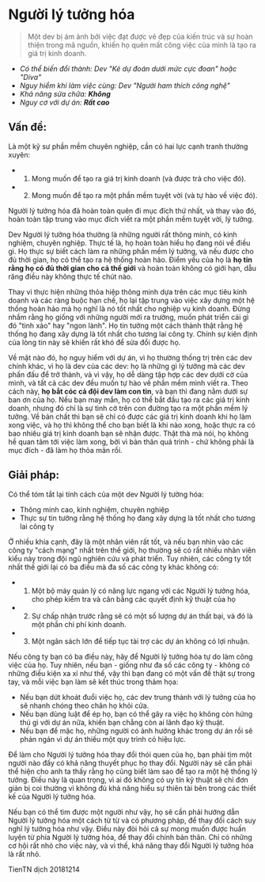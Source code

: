 # Người lý tưởng hóa
> Một dev bị ám ảnh bởi việc đạt được vẻ đẹp của kiến trúc và sự hoàn thiện trong mã nguồn, khiến họ quên mất công việc của mình là tạo ra giá trị kinh doanh.

* _Có thể biến đổi thành: Dev "Kẻ dự đoán dưới mức cực đoan" hoặc "Diva"_
* _Nguy hiểm khi làm việc cùng: Dev "Người ham thích công nghệ"_
* _Khả năng sửa chữa: **Không**_
* _Nguy cơ với dự án: **Rất cao**_

## Vấn đề: 

Là một kỹ sư phần mềm chuyên nghiệp, cần có hai lực cạnh tranh thường xuyên:

* 1. Mong muốn để tạo ra giá trị kinh doanh (và được trả cho việc đó).
* 2. Mong muốn để tạo ra một phần mềm tuyệt vời (và tự hào về việc đó).

Người lý tưởng hóa đã hoàn toàn quên đi mục đích thứ nhất, và thay vào đó, hoàn toàn tập trung vào mục đích viết ra một phần mềm tuyệt vời, lý tưởng.

Dev Người lý tưởng hóa thường là những người rất thông minh, có kinh nghiệm, chuyên nghiệp. Thực tế là, họ hoàn toàn hiểu họ đang nói về điều gì. Họ thực sự biết cách làm ra những phần mềm lý tưởng, và nếu được cho đủ thời gian, họ có thể tạo ra hệ thống hoàn hảo. Điểm yếu của họ là **họ tin rằng họ có đủ thời gian cho cả thế giới** và hoàn toàn không có giới hạn, dẫu răng điều này không thực tế chút nào.

Thay vì thực hiện những thỏa hiệp thông minh dựa trên các mục tiêu kinh doanh và các ràng buộc hạn chế, họ lại tập trung vào việc xây dựng một hệ thống hoàn hảo mà họ nghĩ là nó tốt nhất cho nghiệp vụ kinh doanh. Đừng nhầm rằng họ giống với những người mới ra trường, muốn phát triển cái gì đó "tinh xảo" hay "ngon lành". Họ tin tưởng một cách thành thật rằng hệ thống họ đang xây dựng là tốt nhất cho tương lai công ty. Chính sự kiên định của lòng tin này sẽ khiến rất khó để sửa đổi được họ.

Về mặt nào đó, họ nguy hiểm với dự án, vì họ thường thống trị trên các dev chính khác, vì họ là dev của các dev: họ là những gì lý tưởng mà các dev phấn đấu để trở thành, và vì vậy, họ dễ dàng tập hợp các dev dưới cờ của mình, và tất cả các dev đều muốn tự hào về phần mềm mình viết ra. Theo cách này, **họ bắt cóc cả đội dev làm con tin**, và bạn thì đang nằm dưới sự ban ơn của họ. Nếu bạn may mắn, họ có thể bắt đầu tạo ra các giá trị kinh doanh, nhưng đó chỉ là sự tình cờ trên con đường tạo ra một phần mềm lý tưởng. Về bản chất thì bạn sẽ chỉ có được các giá trị kinh doanh khi họ làm xong việc, và họ thì không thể cho bạn biết là khi nào xong, hoặc thực ra có bao nhiêu giá trị kinh doanh bạn sẽ nhận được. Thật thà mà nói, họ không hề quan tâm tới việc làm xong, bởi vì bản thân quá trình - chứ không phải là mục đích - đã làm họ thỏa mãn rồi.

## Giải pháp:
Có thể tóm tắt lại tính cách của một dev Người lý tưởng hóa:
* Thông minh cao, kinh nghiệm, chuyên nghiệp
* Thực sự tin tưởng rằng hệ thống họ đang xây dựng là tốt nhất cho tương lai công ty

Ở nhiều khía cạnh, đây là một nhân viên rất tốt, và nếu bạn nhìn vào các công ty "cách mạng" nhất trên thế giới, họ thường sẽ có rất nhiều nhân viên kiểu này trong đội ngũ nghiên cứu và phát triển. Tuy nhiên, các công ty tốt nhất thế giới lại có ba điều mà đa số các công ty khác không có:

* 1. Một bộ máy quản lý có năng lực ngang với các Người lý tưởng hóa, cho phép kiểm tra và cân bằng các quyết định kỹ thuật của họ
* 2. Sự chấp nhận trước rằng sẽ có một số lượng dự án thất bại, và đó là một phần chi phí kinh doanh.
* 3. Một ngân sách lớn để tiếp tục tài trợ các dự án không có lợi nhuận.

Nếu công ty bạn có ba điều này, hãy để Người lý tưởng hóa tự do làm công việc của họ. Tuy nhiên, nếu bạn - giống như đa số các công ty - không có những điều kiện xa xỉ như thế, vậy thì bạn đang có một vấn đề thật sự trong tay, và mỗi việc bạn làm sẽ kết thúc trong thảm họa:

* Nếu bạn dứt khoát đuổi việc họ, các dev trung thành với lý tưởng của họ sẽ nhanh chóng theo chân họ khỏi cửa.
* Nếu bạn dùng luật để ép họ, bạn có thể gây ra việc họ không còn hứng thú gì với dự án nữa, khiến bạn chẳng còn ai lãnh đạo kỹ thuật.
* Nếu bạn để mặc họ, những người có ảnh hưởng khác trong dự án rồi sẽ phán ngán vì dự án thiếu một quy trình có hiệu lực.

Để làm cho Người lý tưởng hóa thay đổi thói quen của họ, bạn phải tìm một người nào đấy có khả năng thuyết phục họ thay đổi. Người này sẽ cần phải thể hiện cho anh ta thấy rằng họ cũng biết làm sao để tạo ra một hệ thống lý tưởng. Điều này là quan trọng, vì ai đó không có uy tín kỹ thuật sẽ chỉ đơn giản bị coi thường vì không đủ khả năng hiểu sự thiên tài bên trong các thiết kế của Người lý tưởng hóa.

Nếu bạn có thể tìm được một người như vậy, họ sẽ cần phải hướng dẫn Người lý tưởng hóa một cách từ từ và có phương pháp, để thay đổi cách suy nghĩ lý tưởng hóa như vậy. Điều này đòi hỏi cả sự mong muốn được huấn luyện từ phía Người lý tưởng hóa, để thay đổi chính bản thân. Chỉ có những cơ hội rất nhỏ cho việc này, và vì thế, khả năng thay đổi Người lý tưởng hóa là rất nhỏ.

TienTN dịch 20181214


